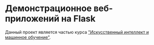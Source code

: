 # Демонстрационное веб-приложений на Flask

Данный проект является частью курса ["Искусственный интеллект и машинное обучение"](https://github.com/anondigriz/inginirium-course-ai).
